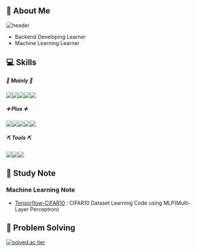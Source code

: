 ## 👋 About Me

![header](https://capsule-render.vercel.app/api?type=waving&color=timeGradient&height=240&section=header&text=🐛%20Shinae%20Lee%20GitHub%20&fontSize=36&animation=fadeIn&fontAlignY=36)
- Backend Developing Learner
- Machine Learning Learner

## 💻 Skills

##### 📌 Mainly 📌
<img src="https://img.shields.io/badge/java-007396?style=flat&logo=java&logoColor=white"><img src="https://img.shields.io/badge/Spring-6DB33F?style=flat&logo=Spring&logoColor=white"/><img src="https://img.shields.io/badge/SpringBoot-6DB33F?style=flat&logo=SpringBoot&logoColor=white"/><img src="https://img.shields.io/badge/Python-3766AB?style=flat&logo=Python&logoColor=white"/><img src="https://img.shields.io/badge/mysql-4479A1?style=flat&logo=mysql&logoColor=white">

##### ➕ Plus ➕
<img src="https://img.shields.io/badge/Numpy-1E8449?style=flat&logo=Numpy&logoColor=white"><img src="https://img.shields.io/badge/Tensorflow-1E8449?style=flat&logo=Tensorflow&logoColor=white"><img src="https://img.shields.io/badge/JavaScript-F7DF1E?style=flat&logo=JavaScript&logoColor=black"/><img src="https://img.shields.io/badge/jQuery-0769AD?style=flat&logo=jQuery&logoColor=white"/><img src="https://img.shields.io/badge/C-A8B9CC?style=flat&logo=C&logoColor=white"/>

##### ⛏ Tools ⛏
<img src="https://img.shields.io/badge/IntelliJIDEA-000000?style=flat&logo=IntelliJIDEA&logoColor=white"/><img src="https://img.shields.io/badge/EclipseIDE-2C2255?style=flat&logo=EclipseIDE&logoColor=white"/><img src="https://img.shields.io/badge/VisualStudioCode-007ACC?style=flat&logo=VisualStudioCode&logoColor=white"/>

## 📁 Study Note

### Machine Learning Note

- [Tensorflow-CIFAR10](https://github.com/alpapago/Tensorflow-CIFAR10) : CIFAR10 Dataset Learning Code using MLP(Multi-Layer Perceptron)

## 🔨 Problem Solving

 [![solved.ac tier](http://mazassumnida.wtf/api/v2/generate_badge?boj=dancemonkey)](https://solved.ac/dancemonkey)

